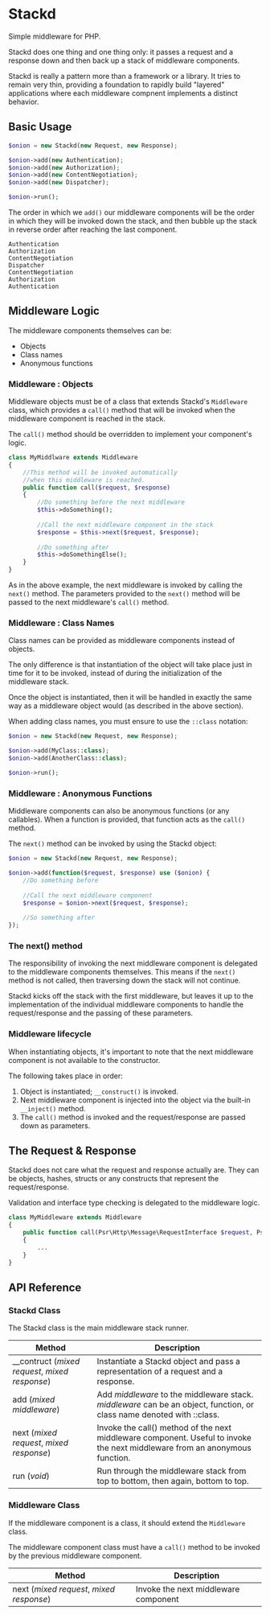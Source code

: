 # Stackd
Simple middleware for PHP.

Stackd does one thing and one thing only: it passes a request and a response down and then back up a stack of middleware components.

Stackd is really a pattern more than a framework or a library. It tries to remain very thin, providing a foundation to rapidly build "layered" applications where each middleware compnent implements a distinct behavior.

## Basic Usage
```php
$onion = new Stackd(new Request, new Response);

$onion->add(new Authentication);
$onion->add(new Authorization);
$onion->add(new ContentNegotiation);
$onion->add(new Dispatcher);

$onion->run();
```

The order in which we `add()` our middleware components will be the order in which they will be invoked down the stack, and then bubble up the stack in reverse order after reaching the last component.

```
Authentication
Authorization
ContentNegotiation
Dispatcher
ContentNegotiation
Authorization
Authentication
```

## Middleware Logic
The middleware components themselves can be:

* Objects
* Class names
* Anonymous functions

### Middleware : Objects
Middleware objects must be of a class that extends Stackd's `Middleware` class, which provides a `call()` method that will be invoked when the middleware component is reached in the stack.

The `call()` method should be overridden to implement your component's logic.

```php
class MyMiddlware extends Middleware
{
    //This method will be invoked automatically
    //when this middleware is reached.
    public function call($request, $response)
    {
        //Do something before the next middleware
        $this->doSomething();
        
        //Call the next middleware component in the stack
        $response = $this->next($request, $response);
        
        //Do something after
        $this->doSomethingElse();
    }
}
```

As in the above example, the next middleware is invoked by calling the `next()` method. The parameters provided to the `next()` method will be passed to the next middleware's `call()` method.

### Middleware : Class Names
Class names can be provided as middleware components instead of objects.

The only difference is that instantiation of the object will take place just in time for it to be invoked, instead of during the initialization of the middleware stack.

Once the object is instantiated, then it will be handled in exactly the same way as a middleware object would (as described in the above section).

When adding class names, you must ensure to use the `::class` notation:

```php
$onion = new Stackd(new Request, new Response);

$onion->add(MyClass::class);
$onion->add(AnotherClass::class);

$onion->run();
```

### Middleware : Anonymous Functions
Middleware components can also be anonymous functions (or any callables). When a function is provided, that function acts as the `call()` method.

The `next()` method can be invoked by using the Stackd object:

```php
$onion = new Stackd(new Request, new Response);

$onion->add(function($request, $response) use ($onion) {
    //Do something before
    
    //Call the next middleware component
    $response = $onion->next($request, $response);
    
    //So something after
});
```

### The next() method
The responsibility of invoking the next middleware component is delegated to the middleware components themselves. This means if the `next()` method is not called, then traversing down the stack will not continue.

Stackd kicks off the stack with the first middleware, but leaves it up to the implementation of the individual middleware components to handle the request/response and the passing of these parameters.


### Middleware lifecycle
When instantiating objects, it's important to note that the next middleware component is not available to the constructor.

The following takes place in order:

1. Object is instantiated; `__construct()` is invoked.
2. Next middleware component is injected into the object via the built-in `__inject()` method.
3. The `call()` method is invoked and the request/response are passed down as parameters.

## The Request & Response

Stackd does not care what the request and response actually are. They can be objects, hashes, structs or any constructs that represent the request/response.

Validation and interface type checking is delegated to the middleware logic.

```php
class MyMiddleware extends Middleware
{
    public function call(Psr\Http\Message\RequestInterface $request, Psr\Http\Message\ResponseInterface $response)
    {
        ...
    }
}
```

## API Reference

### Stackd Class
The Stackd class is the main middleware stack runner.

| Method                                         | Description
|------------------------------------------------|-------------
| __contruct (_mixed request_, _mixed response_) | Instantiate a Stackd object and pass a representation of a request and a response.
| add (_mixed middleware_)                       | Add _middleware_ to the middleware stack. _middleware_ can be an object, function, or class name denoted with ::class.
| next (_mixed request_, _mixed response_)       | Invoke the call() method of the next middleware component. Useful to invoke the next middleware from an anonymous function.
| run (_void_)                                   | Run through the middleware stack from top to bottom, then again, bottom to top.

### Middleware Class
If the middleware component is a class, it should extend the `Middleware` class.

The middleware component class must have a `call()` method to be invoked by the previous middleware component.

| Method                                   | Description
|------------------------------------------|-------------
| next (_mixed request_, _mixed response_) | Invoke the next middleware component
